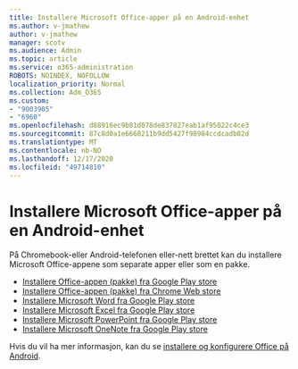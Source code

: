 ```yaml
---
title: Installere Microsoft Office-apper på en Android-enhet
ms.author: v-jmathew
author: v-jmathew
manager: scotv
ms.audience: Admin
ms.topic: article
ms.service: o365-administration
ROBOTS: NOINDEX, NOFOLLOW
localization_priority: Normal
ms.collection: Adm_O365
ms.custom:
- "9003905"
- "6960"
ms.openlocfilehash: d88916ec9b81d078de837827eab1af95022c4ce3
ms.sourcegitcommit: 87c8d0a1e6668211b9dd5427f98984ccdcadb02d
ms.translationtype: MT
ms.contentlocale: nb-NO
ms.lasthandoff: 12/17/2020
ms.locfileid: "49714810"
---
```

# <a name="install-microsoft-office-apps-on-an-android-device"></a>Installere Microsoft Office-apper på en Android-enhet

På Chromebook-eller Android-telefonen eller-nett brettet kan du installere Microsoft Office-appene som separate apper eller som en pakke.

- [Installere Office-appen (pakke) fra Google Play store](https://go.microsoft.com/fwlink/?linkid=2137009)
- [Installere Office-appen (pakke) fra Chrome Web store](https://go.microsoft.com/fwlink/?linkid=2137212)
- [Installere Microsoft Word fra Google Play store](https://go.microsoft.com/fwlink/?linkid=2136994)
- [Installere Microsoft Excel fra Google Play store](https://go.microsoft.com/fwlink/?linkid=2137120)
- [Installere Microsoft PowerPoint fra Google Play store](https://go.microsoft.com/fwlink/?linkid=2137121)
- [Installere Microsoft OneNote fra Google Play store](https://go.microsoft.com/fwlink/?linkid=2137211)

Hvis du vil ha mer informasjon, kan du se [installere og konfigurere Office på Android](https://go.microsoft.com/fwlink/?linkid=2135287).
